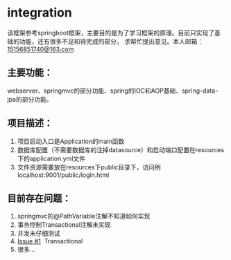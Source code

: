 # integration
该框架参考springboot框架，主要目的是为了学习框架的原理。目前只实现了基础的功能，还有很多不足和待完成的部分，
求帮忙提出意见。本人邮箱：15156851740@163.com

## 主要功能：
webserver、springmvc的部分功能、spring的IOC和AOP基础、spring-data-jpa的部分功能。

## 项目描述：
1. 项目启动入口是Application的main函数
2. 数据库配置（不需要数据库的注掉datasource）和启动端口配置在resources下的application.yml文件
3. 文件资源需要放在resources下public目录下，访问例localhost:9001/public/login.html

## 目前存在问题：
1. springmvc的@PathVariable注解不知道如何实现
2. 事务控制Transactional注解未实现
3. 并发未仔细测试
4. [Issue #1](https://github.com/zhukai-git/integration/issues/1)  Transactional
5. 很多...

